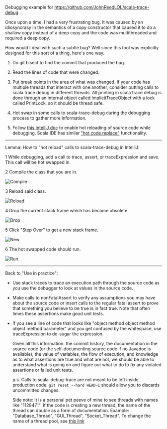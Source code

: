 Debugging example for https://github.com/JohnReedLOL/scala-trace-debug :
 
  Once upon a time, I had a very frustrating bug. It was caused by an
idiosyncrasy in the semantics of a copy constructor that caused it to do
a shallow copy instead of a deep copy and the code was multithreaded and
required a deep copy.
 
  How would I deal with such a subtle bug? Well since this tool was explicitly designed for this sort of a thing, here's one way.
 
1. Do git bisect to find the commit that produced the bug.
 
2. Read the lines of code that were changed.
 
3. Put break points in the area of what was changed. If your code has multiple threads that interact with one another, consider putting calls to scala trace debug in different threads. All printing in scala trace debug is done through an internal object called ImplicitTraceObject with a lock called PrintLock, so it should be thread safe.
 
4. Hot swap in some calls to scala-trace-debug during the debugging process to gather more information.
 
5. Follow [this IntelliJ doc](https://www.jetbrains.com/help/idea/2016.1/reloading-classes.html?origin=old_help) to enable hot reloading of source code while debugging. Scala IDE has similar ["hot code replace"](http://scala-ide.org/docs/current-user-doc/features/scaladebugger/index.html) functionality.
 

____________________________________________________________

Lemma: How to "hot reload" calls to scala-trace-debug in IntelliJ:
 
1 While debugging, add a call to trace, assert, or traceExpression and save. This call will be hot swapped in.
 
 
2 Compile the class that you are in.
 
![Compile](http://i.imgur.com/pihleox.png)
 
 
3 Reload said class.
 
![Reload](http://i.imgur.com/25yb2cw.png)
 
 
4 Drop the current stack frame which has become obsolete.
 
![Drop](http://i.imgur.com/6QRxWRt.png)
 
 
5 Click "Step Over" to get a new stack frame.
 
![New](http://i.imgur.com/0VkAV0k.png)
 
 
6 The hot swapped code should run.
 
![Run](http://i.imgur.com/Soy49Lm.png)
 
 
____________________________________________________________
 
Back to "Use in practice":
 
- Use stack traces to trace an execution path through the source code as you use the debugger to look at values in the source code.
 
- Make calls to nonFatalAssert to verify any assumptions you may have about the source code or insert calls to the regular fatal assert to prove that something you believe to be true is in fact true. Note that often times these assertions make good unit tests.
 
- If you see a line of code that looks like "object method object method object method parameter" and you get confused by the whitespace, use traceExpression to de-sugar the expression.
 
  Given all this information: the commit history, the documentation in the
source code (or the self-documenting source code if no Javadoc is
available), the value of variables, the flow of execution, and knowledge
as to what assertions are true and what are not, we should be able to
understand what is going on and figure out what to do to fix any violated
assertions or failed unit tests.
 
  p.s. Calls to scala-debug-trace are not meant to be left inside
production code. `git reset --hard HEAD~1` should allow you to discards
uncommitted changes.
 
  Side note: It is a personal pet peeve of mine to see threads with names
like "1128471". If the code is creating a new thread, the name of the
thread can double as a form of documentation. Example: "Database_Thread",
"GUI_Thread", "Socket_Thread". To change the name of a thread pool,
see [this link](http://stackoverflow.com/questions/6113746/naming-threads-and-thread-pools-of-executorservice)

